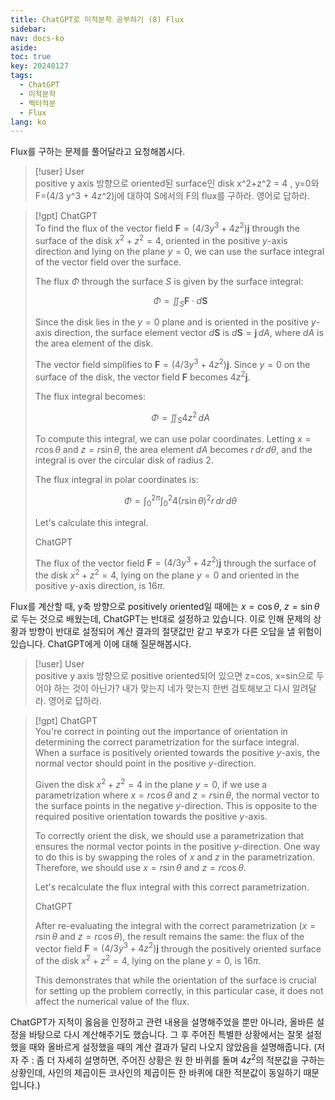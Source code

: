 ```yaml
---  
title: ChatGPT로 미적분학 공부하기 (8) Flux  
sidebar:   
nav: docs-ko  
aside:   
toc: true  
key: 20240127  
tags:  
  - ChatGPT  
  - 미적분학  
  - 벡터적분  
  - Flux  
lang: ko  
---  
```

  
Flux를 구하는 문제를 풀어달라고 요청해봅시다.  
  
>[!user] User  
> positive y axis 방향으로 oriented된 surface인 disk x^2+z^2 = 4 , y=0와 F=(4/3 y^3 + 4z^2)j에 대하여 S에서의 F의 flux를 구하라. 영어로 답하라.  
  
>[!gpt] ChatGPT  
To find the flux of the vector field $\mathbf{F} = (4/3 y^3 + 4z^2)\mathbf{j}$ through the surface of the disk $x^2 + z^2 = 4$, oriented in the positive $y$-axis direction and lying on the plane $y = 0$, we can use the surface integral of the vector field over the surface.  
>   
> The flux $\Phi$ through the surface $S$ is given by the surface integral:  
>   
> $$  
> \Phi = \iint_S \mathbf{F} \cdot d\mathbf{S}  
> $$  
>   
> Since the disk lies in the $y = 0$ plane and is oriented in the positive $y$-axis direction, the surface element vector $d\mathbf{S}$ is $d\mathbf{S} = \mathbf{j}\, dA$, where $dA$ is the area element of the disk.  
>   
> The vector field simplifies to $\mathbf{F} = (4/3 y^3 + 4z^2)\mathbf{j}$. Since $y = 0$ on the surface of the disk, the vector field $\mathbf{F}$ becomes $4z^2 \mathbf{j}$.  
>   
> The flux integral becomes:  
>   
> $$  
> \Phi = \iint_S 4z^2 \, dA  
> $$  
>   
> To compute this integral, we can use polar coordinates. Letting $x = r\cos\theta$ and $z = r\sin\theta$, the area element $dA$ becomes $r \, dr \, d\theta$, and the integral is over the circular disk of radius 2.  
>   
> The flux integral in polar coordinates is:  
>   
> $$  
> \Phi = \int_0^{2\pi} \int_0^2 4(r\sin\theta)^2 r \, dr \, d\theta  
> $$  
>   
> Let's calculate this integral.  
>   
> ChatGPT  
>   
> The flux of the vector field $\mathbf{F} = (4/3 y^3 + 4z^2)\mathbf{j}$ through the surface of the disk $x^2 + z^2 = 4$, lying on the plane $y = 0$ and oriented in the positive $y$-axis direction, is $16\pi$.  
  
Flux를 계산할 때, y축 방향으로 positively oriented일 때에는 $x=\cos \theta$, $z=\sin \theta$로 두는 것으로 배웠는데, ChatGPT는 반대로 설정하고 있습니다. 이로 인해  문제의 상황과 방향이 반대로 설정되어 계산 결과의 절댓값만 같고 부호가 다른 오답을 낼 위험이 있습니다. ChatGPT에게 이에 대해 질문해봅시다.  
  
>[!user] User  
> positive y axis 방향으로 positive oriented되어 있으면 z=cos, x=sin으로 두어야 하는 것이 아닌가? 내가 맞는지 네가 맞는지 한번 검토해보고 다시 알려달라. 영어로 답하라.  
  
>[!gpt] ChatGPT  
You're correct in pointing out the importance of orientation in determining the correct parametrization for the surface integral. When a surface is positively oriented towards the positive $y$-axis, the normal vector should point in the positive $y$-direction.   
>   
> Given the disk $x^2 + z^2 = 4$ in the plane $y = 0$, if we use a parametrization where $x = r\cos\theta$ and $z = r\sin\theta$, the normal vector to the surface points in the negative $y$-direction. This is opposite to the required positive orientation towards the positive $y$-axis.  
>   
> To correctly orient the disk, we should use a parametrization that ensures the normal vector points in the positive $y$-direction. One way to do this is by swapping the roles of $x$ and $z$ in the parametrization. Therefore, we should use $x = r\sin\theta$ and $z = r\cos\theta$.  
>   
> Let's recalculate the flux integral with this correct parametrization.  
>   
> ChatGPT  
>   
> After re-evaluating the integral with the correct parametrization ($x = r\sin\theta$ and $z = r\cos\theta$), the result remains the same: the flux of the vector field $\mathbf{F} = (4/3 y^3 + 4z^2)\mathbf{j}$ through the positively oriented surface of the disk $x^2 + z^2 = 4$, lying on the plane $y = 0$, is $16\pi$.   
>   
> This demonstrates that while the orientation of the surface is crucial for setting up the problem correctly, in this particular case, it does not affect the numerical value of the flux.  
>   
>   
  
ChatGPT가 지적이 옳음을 인정하고 관련 내용을 설명해주었을 뿐만 아니라, 올바른 설정을 바탕으로 다시 계산해주기도 했습니다. 그 후 주어진 특별한 상황에서는 잘못 설정했을 때와 올바르게 설정했을 때의 계산 결과가 달리 나오지 않았음을 설명해줍니다. (저자 주 : 좀 더 자세히 설명하면, 주어진 상황은 원 한 바퀴를 돌며 $4z^2$의 적분값을 구하는 상황인데, 사인의 제곱이든 코사인의 제곱이든 한 바퀴에 대한 적분값이 동일하기 때문입니다.)  
  
  
  
